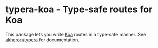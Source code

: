 # typera-koa - Type-safe routes for Koa

This package lets you write [Koa] routes in a type-safe manner. See
[akheron/typera] for documentation.

[koa]: https://koajs.com
[akheron/typera]: https://github.com/akheron/typera
